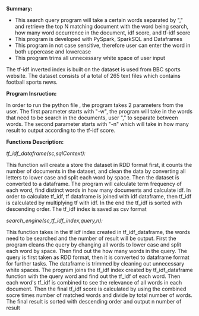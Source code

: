 **Summary:**

- This search query program will take a certain words separated by &quot;,&quot;  and retrieve the top N matching document with the word being search, how many word occurrence in the document, idf score, and tf-idf score
- This program is developed with PySpark, SparkSQL and Dataframes
- This program in not case sensitive, therefore user can enter the word in both uppercase and lowercase
- This program trims all unnecessary white space of user input


The tf-idf inverted index is built on the dataset is used from BBC sports website. The dataset consists of a total of 265 text files which contains football sports news.

**Program Insruction:**

In order to run the python file , the program takes 2 parameters from the user. The first parameter starts with &quot;-w&quot;, the program will take in the words that need to be search in the documents, user &quot;,&quot; to separate between words. The second parameter starts with &quot;-n&quot; which will take in how many result to output according to the tf-idf score.

**Functions Description:**

_tf\_idf\_dataframe(sc,sqlContext):_

This function will create a store the dataset in RDD format first, it counts the number of documents in the dataset, and clean the data by converting all letters to lower case and split each word by space. Then the dataset is converted to a dataframe. The program will calculate term frequency of each word, find distinct words in how many documents and calculate idf. In order to calculate tf\_idf, tf dataframe is joined with idf dataframe, then tf\_idf is calculated by multiplying tf with idf. In the end the tf\_idf is sorted with descending order. The tf\_idf index is saved as csv format

_search\_engine(sc,tf\_idf\_index,query,n):_

This function takes in the tf idf index created in tf\_idf\_dataframe, the words need to be searched and the number of result will be output. First the program cleans the query by changing all words to lower case and split each word by space. Then find out the how many words in the query. The query is first taken as RDD format, then it is converted to dataframe format for further tasks. The dataframe is trimmed by cleaning out unnecessary white spaces. The program joins the tf\_idf index created by tf\_idf\_dataframe function with the query word and find out the tf\_idf of each word. Then each word&#39;s tf\_idf is combined to see the relevance of all words in each document. Then the final tf\_idf score is calculated by using the combined socre times number of matched words and divide by total number of words. The final result is sorted with descending order and output n number of result


